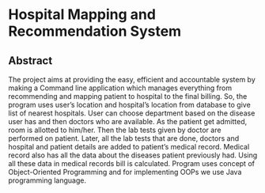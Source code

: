 # Hospital Mapping and Recommendation System
## Abstract
The project aims at providing the easy, efficient and accountable system by making a Command line
application which manages everything from recommending and mapping patient to hospital to the final
billing.
So, the program uses user’s location and hospital’s location from database to give list of nearest hospitals.
User can choose department based on the disease user has and then doctors who are available. As the
patient get admitted, room is allotted to him/her. Then the lab tests given by doctor are performed on
patient.
Later, all the lab tests that are done, doctors and hospital and patient details are added to patient’s
medical record. Medical record also has all the data about the diseases patient previously had. Using all
these data in medical records bill is calculated.
Program uses concept of Object-Oriented Programming and for implementing OOPs we use Java
programming language.
